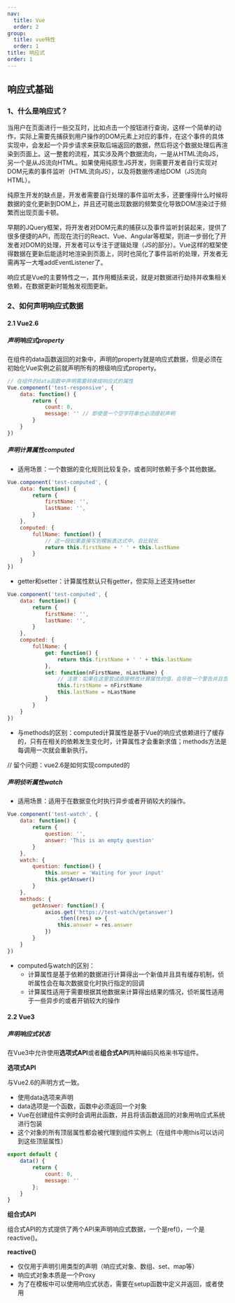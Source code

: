 ```yaml
---
nav:
  title: Vue
  order: 2
group:
  title: vue特性
  order: 1
title: 响应式
order: 1
---
```




## 响应式基础

### 1、什么是响应式？

当用户在页面进行一些交互时，比如点击一个按钮进行查询，这样一个简单的动作，实际上需要先捕获到用户操作的DOM元素上对应的事件，在这个事件的具体实现中，会发起一个异步请求来获取后端返回的数据，然后将这个数据处理后再渲染到页面上。这一整套的流程，其实涉及两个数据流向，一是从HTML流向JS，另一个是从JS流向HTML。如果使用纯原生JS开发，则需要开发者自行实现对DOM元素的事件监听（HTML流向JS），以及将数据传递给DOM（JS流向HTML）。

纯原生开发的缺点是，开发者需要自行处理的事件监听太多，还要懂得什么时候将数据的变化更新到DOM上，并且还可能出现数据的频繁变化导致DOM渲染过于频繁而出现页面卡顿。

早期的JQuery框架，将开发者对DOM元素的捕获以及事件监听封装起来，提供了很多便捷的API，而现在流行的React、Vue、Angular等框架，则进一步弱化了开发者对DOM的处理，开发者可以专注于逻辑处理（JS的部分）。Vue这样的框架使得数据在更新后能适时地渲染到页面上，同时也简化了事件监听的处理，开发者无需再写一大堆addEventListener了。

响应式是Vue的主要特性之一，其作用概括来说，就是对数据进行劫持并收集相关依赖，在数据更新时能触发视图更新。



### 2、如何声明响应式数据

#### 2.1 Vue2.6

##### 声明响应式property

在组件的data函数返回的对象中，声明的property就是响应式数据，但是必须在初始化Vue实例之前就声明所有的根级响应式property。

```javascript
// 在组件的data函数中声明需要转换成响应式的属性
Vue.component('test-responsive', {
	data: function() {
		return {
			count: 0,
			message: '' // 即使是一个空字符串也必须提前声明
		}
	}
})
```

##### 声明计算属性computed

- 适用场景：一个数据的变化规则比较复杂，或者同时依赖于多个其他数据。

```javascript
Vue.component('test-computed', {
	data: function() {
		return {
			firstName: '',
            lastName: '',
		}
	},
    computed: {
        fullName: function() {
            // 这一段如果直接写到模板表达式中，会比较长
            return this.firstName + ' ' + this.lastName
        }
    }
})
```

- getter和setter：计算属性默认只有getter，但实际上还支持setter

```javascript
Vue.component('test-computed', {
	data: function() {
		return {
			firstName: '',
            lastName: '',
		}
	},
    computed: {
        fullName: {
            get: function() {
                return this.firstName + ' ' + this.lastName
            },
            set: function(nFirstName, nLastName) {
                // 注意：如果在这里尝试直接修改计算属性的值，会导致一个警告并且忽略setter中的修改，因为setter只用于修改计算属性的原始依赖
                this.firstName = nFirstName
                this.lastName = nLastName
            }
        }
    }
})
```

- 与methods的区别：computed计算属性是基于Vue的响应式依赖进行了缓存的，只有在相关的依赖发生变化时，计算属性才会重新求值；methods方法是每调用一次就会重新执行。



// 留个问题：vue2.6是如何实现computed的

##### 声明侦听属性watch

- 适用场景：适用于在数据变化时执行异步或者开销较大的操作。

```javascript
Vue.component('test-watch', {
	data: function() {
		return {
			question: '',
            answer: 'This is an empty question'
		}
	},
    watch: {
        question: function() {
            this.answer = 'Waiting for your input'
            this.getAnswer()
        }
    },
    methods: {
        getAnswer: function() {
            axios.get('https://test-watch/getanswer')
            	.then((res) => {
                this.answer = res.answer
            })
        }
    }
})
```

- computed与watch的区别：
  - 计算属性是基于依赖的数据进行计算得出一个新值并且具有缓存机制，侦听属性会在每次数据变化时执行指定的回调
  - 计算属性适用于需要根据其他数据来计算得出结果的情况，侦听属性适用于一些异步的或者开销较大的操作



#### 2.2 Vue3

##### 声明响应式状态

在Vue3中允许使用**选项式API**或者**组合式API**两种编码风格来书写组件。

**选项式API**

与Vue2.6的声明方式一致。

- 使用data选项来声明
- data选项是一个函数，函数中必须返回一个对象
- Vue在创建组件实例时会调用此函数，并且将该函数返回的对象用响应式系统进行包装
- 这个对象的所有顶层属性都会被代理到组件实例上（在组件中用this可以访问到这些顶层属性）

```javascript
export default {
    data() {
        return {
            count: 0,
            message: ''
        };
    }
}
```

**组合式API**

组合式API的方式提供了两个API来声明响应式数据，一个是ref()，一个是reactive()。

**reactive()**

- 仅仅用于声明引用类型的声明（响应式对象、数组、set、map等）
- 响应式对象本质是一个Proxy
- 为了在模板中可以使用响应式状态，需要在setup函数中定义并返回，或者使用<script setup>
- 有2个局限性
  - 只对对象类型有效，对原始类型无效
  - 只能保持对初始引用对象的响应追踪（如果对响应式对象进行重新赋值，会导致原始的响应式对象失去追踪）

```javascript
import { reactive } from "vue";

export default {
    setup() {
        const state = reactive({ count: 0 });
        return {
            state // 暴露state到模板
        }
    }
}
```

```vue
// 或者
<script setup>
import { reactive } from "vue";

const state = reactive({ count: 0 });
</script>
```

**ref()**

- 可用于创建任意类型的响应式数据
- ref()函数将传入的任意值包装为一个带.value属性的ref对象
- ref创建的响应式对象不会丢失响应性（被解构，被传递时）

```javascript
import { ref } from 'vue'

const count = ref(0) // 等价于 ref({ value: 0 })
```

或者

```javascript
import { ref } from 'vue'

const count = ref({ count: 0})
```

**ref()与reactive()的区别总结**

- 





##### 对比和总结

<table>
    <thead>
        <tr>
            <th></th>
            <th>选项式API</th>
            <th colSpan="2">组合式API</th>
        </tr>
    </thead>
    <tbody>
        <tr>
            <td>实现原理</td>
            <td>getter/setter</td>
            <td>Proxy</td>
            <td>getter/setter</td>
        </tr>
        <tr>
            <td>声明响应式对象</td>
            <td>data()函数</td>
            <td>reactive()函数</td>
            <td>ref()函数</td>
        </tr>
        <tr>
            <td>
                解构响应式对象<br />
                （将对象属性结构为局部变量，对局部变量是否仍具有响应性）
            </td>
            <td>
                局部变量失去响应性<br />
                （因为对局部变量的访问不会触发getter/setter）
            </td>
            <td></td>
            <td></td>
        </tr>
    </tbody>
</table>


### 3、DOM更新





## 响应式原理

从实现原理上来深入理解Vue响应式系统的。

### 1、vue2中的响应式原理

#### 建立依赖-追踪变化-响应变化





#### 总结









### 2、vue3中的实现原理

### 响应式代理 vs. 原始对象





如何实现依赖跟踪



```mermaid
flowchart TB
	id1((JS对象obj))
	id2((JS对象obj))
	id2-1(getter)
	id2-2(setter)
	id3(data函数)
	id4{{"遍历obj的所有属性，利用Object.defineProperty函数将每个属性转换成getter/setter"}}
	id5((watcher实例))
	id6(组件的render函数)
	id7((虚拟DOM树))
    subgraph ide1 [data选项]
    ide2-->|输入|id3
    id3-->|输出|ide3
    id3==>|"做了什么？"|id4
    end
    subgraph ide2 [封装前]
    id1
    end
    subgraph ide3 [封装后]
    id2---id2-1
    id2---id2-2
    end
    id2-1-.->|进行依赖收集|id5
    id2-2-.->|数据有变化时通知|id5
    id5-.->|重新渲染|id6
    id6-.->|渲染|id7
    id7-.->|将组件渲染时用到的数据记录为依赖|id2-1
    
```







## 总结和对比





